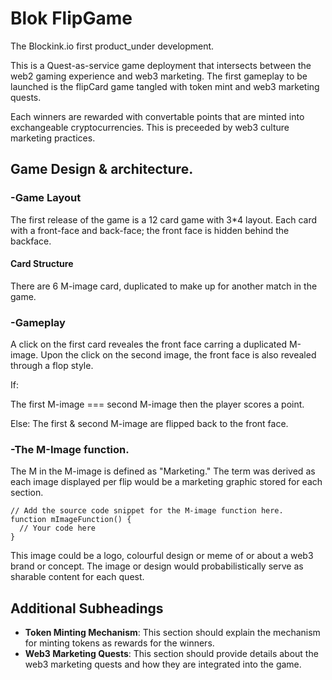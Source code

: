 # Blok FlipGame

The Blockink.io first product_under development.

This is a Quest-as-service game deployment that intersects between the web2 gaming experience and web3 marketing.
The first gameplay to be launched is the flipCard game tangled with token mint and web3 marketing quests.

Each winners are rewarded with convertable points that are minted into exchangeable cryptocurrencies. This is preceeded by web3 culture marketing practices.

## Game Design & architecture.

### -Game Layout

The first release of the game is a 12 card game with 3*4 layout.
Each card with a front-face and back-face; the front face is hidden behind the backface.

#### Card Structure

There are 6 M-image card, duplicated to make up for another match in the game. 


### -Gameplay
A click on the first card reveales the front face carring a duplicated M-image. Upon the click on the second image, the front face is also revealed through a flop style.

If:

The first M-image === second M-image then the player scores a point.

Else: The first &  second M-image are flipped back to the front face.


### -The M-Image function.

The M in the M-image is defined as "Marketing." The term was derived as each image displayed per flip would be a marketing graphic stored for each section.

```
// Add the source code snippet for the M-image function here.
function mImageFunction() {
  // Your code here
}
```

This image could be a logo, colourful design or meme of or about a web3 brand or concept. The image or design would probabilistically serve as sharable content for each quest.


## Additional Subheadings
- **Token Minting Mechanism**: This section should explain the mechanism for minting tokens as rewards for the winners.
- **Web3 Marketing Quests**: This section should provide details about the web3 marketing quests and how they are integrated into the game.

